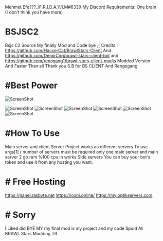 Mehmet Efe???_/F.R.I.D.A.Y/I.M#6339 My Discord
Requirements: One brain (I don't think you have more) 
# BSJSC2
Bsjs C2 Source My finally Mod and Code bye ;( 
Credits : https://github.com/HaccerCat/BrawlStars-Client And https://github.com/DemirCnq/brawl-stars-client-bot and https://github.com/renogang1/brawl-stars-client-modjs
Modded Version And Faster Than all Thank you S.B for BS CLİENT And Rengogang 


# #Best Power

![ScreenShot](https://media.discordapp.net/attachments/1050109837473751153/1050219111717814302/Screenshot_20221204-050420_YouTube.jpg)

![ScreenShot](https://media.discordapp.net/attachments/1050109837473751153/1050218076668448818/Screenshot_20221208-040022_Discord.jpg)
![ScreenShot](https://media.discordapp.net/attachments/1050109837473751153/1050218076941066280/Screenshot_20221208-040016_Discord.jpg)
![ScreenShot](https://media.discordapp.net/attachments/1050109837473751153/1050218077205303358/Screenshot_20221208-040003_Discord.jpg)
![ScreenShot](https://media.discordapp.net/attachments/1050109837473751153/1050218077440200815/Screenshot_20221208-035956_Discord.jpg)
![ScreenShot](https://media.discordapp.net/attachments/1050109837473751153/1050218077683458048/Screenshot_20221208-035933_Brawl_Stars.jpg)
![ScreenShot](https://media.discordapp.net/attachments/1050109837473751153/1050218078014820422/Screenshot_20221208-035911_Brawl_Stars.jpg)

# #How To Use
Main server and client Server Project works as different servers To use args[1] / number of servers must be required only one main server and main server 2 gb ram %100 cpu in works
Side servers You can buy your bot's token and use it from any hosting you want. 

# # Free Hosting
https://panel.rasbyte.net 
https://jooni.online/
https://my.optikservers.com

# # Sorry

İ Liked did BYE MY my final mod is my project and my code Spuid All BRAWL Stars Modding TR

